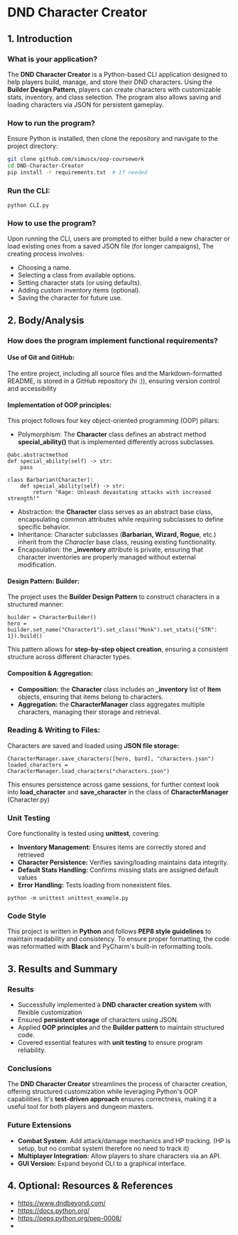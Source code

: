 # DND Character Creator

## 1. Introduction

### What is your application?
The **DND Character Creator** is a Python-based CLI application designed to help players build, manage, and store their DND characters. Using the **Builder Design Pattern**, players can create characters with customizable stats, inventory, and class selection. The program also allows saving and loading characters via JSON for persistent gameplay.

### How to run the program?
Ensure Python is installed, then clone the repository and navigate to the project directory:
```bash
git clone github.com/simuscx/oop-coursework
cd DND-Character-Creator
pip install -r requirements.txt  # If needed
```
### Run the CLI:
```
python CLI.py
```
### How to use the program?
Upon running the CLI, users are prompted to either build a new character or load existing ones from a saved JSON file (for longer campaigns), The creating process involves:
* Choosing a name.
* Selecting a class from available options.
* Setting character stats (or using defaults).
* Adding custom inventory items (optional).
* Saving the character for future use.

## 2. Body/Analysis

### How does the program implement functional requirements? 
#### Use of Git and GitHub:
The entire project, including all source files and the Markdown-formatted README, is stored in a GitHub repository (hi :)), ensuring version control and accessibility

#### Implementation of OOP principles:
This project follows four key object-oriented programming (OOP) pillars:
* Polymorphism: The **Character** class defines an abstract method **special_ability()** that is implemented differently across subclasses.
```
@abc.abstractmethod
def special_ability(self) -> str:
    pass

class Barbarian(Character):
    def special_ability(self) -> str:
        return "Rage: Unleash devastating attacks with increased strength!"
```
* Abstraction: the **Character** class serves as an abstract base class, encapsulating common attributes while requiring subclasses to define specific behavior.
* Inheritance: Character subclasses (**Barbarian, Wizard, Rogue**, etc.) inherit from the *Character* base class, reusing existing functionality.
* Encapsulation: the **_inventory** attribute is private, ensuring that character inventories are properly managed without external modification.

#### Design Pattern: Builder:
The project uses the **Builder Design Pattern** to construct characters in a structured manner:
```
builder = CharacterBuilder()
hero = builder.set_name("Character1").set_class("Monk").set_stats({"STR": 1}).build()
```
This pattern allows for **step-by-step object creation**, ensuring a consistent structure across different character types.

#### Composition & Aggregation:
* **Composition:** the **Character** class includes an **_inventory** list of **Item** objects, ensuring that items belong to characters.
* **Aggregation:** the **CharacterManager** class aggregates multiple characters, managing their storage and retrieval.

### Reading & Writing to Files:
Characters are saved and loaded using **JSON file storage:**
```
CharacterManager.save_characters([hero, bard], "characters.json")
loaded_characters = CharacterManager.load_characters("characters.json")
```
This ensures persistence across game sessions, for further context look into **load_character** and **save_character** in the class of **CharacterManager** (Character.py)

### Unit Testing
Core functionality is tested using **unittest**, covering:
* **Inventory Management:** Ensures items are correctly stored and retrieved
* **Character Persistence:** Verifies saving/loading maintains data integrity.
* **Default Stats Handling:** Confirms missing stats are assigned default values
* **Error Handling:** Tests loading from nonexistent files.
```
python -m unittest unittest_example.py
```
### Code Style
This project is written in **Python** and follows **PEP8 style guidelines** to maintain readability and consistency.
To ensure proper formatting, the code was reformatted with **Black** and PyCharm's built-in reformatting tools.
## 3. Results and Summary

### Results
* Successfully implemented a **DND character creation system** with flexible customization
* Ensured **persistent storage** of characters using JSON.
* Applied **OOP principles** and the **Builder pattern** to maintain structured code.
* Covered essential features with **unit testing** to ensure program reliability.

### Conclusions
The **DND Character Creator** streamlines the process of character creation, offering structured customization while leveraging Python's OOP capabilities. It's **test-driven approach** ensures correctness, making it a useful tool for both players and dungeon masters.

### Future Extensions
* **Combat System**: Add attack/damage mechanics and HP tracking. (HP is setup, but no combat system therefore no need to track it)
* **Multiplayer Integration:** Allow players to share characters via an API.
* **GUI Version:** Expand beyond CLI to a graphical interface.

## 4. Optional: Resources & References

* https://www.dndbeyond.com/
* https://docs.python.org/
* https://peps.python.org/pep-0008/
* 
